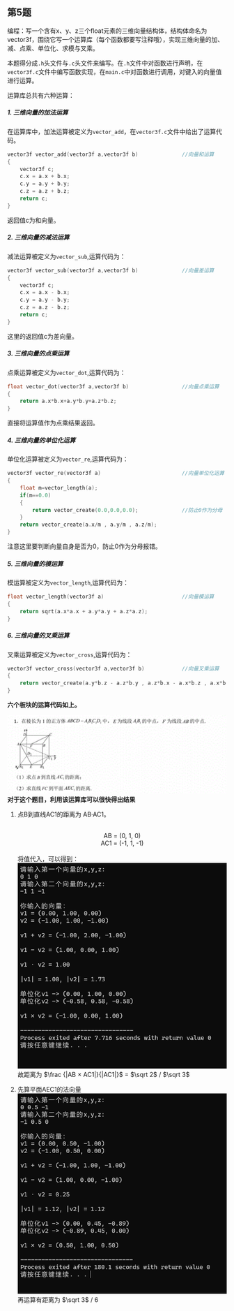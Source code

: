 ## 第5题  
编程：写一个含有x、y、z三个float元素的三维向量结构体，结构体命名为vector3f，围绕它写一个运算库（每个函数都要写注释哦），实现三维向量的加、减、点乘、单位化、求模与叉乘。

本题得分成`.h`头文件与`.c`头文件来编写。在`.h`文件中对函数进行声明，在`vector3f.c`文件中编写函数实现，在`main.c`中对函数进行调用，对键入的向量值进行运算。

运算库总共有六种运算：  
##### 1. 三维向量的加法运算
在运算库中，加法运算被定义为`vector_add`，在`vector3f.c`文件中给出了运算代码。
```c
vector3f vector_add(vector3f a,vector3f b)				//向量和运算
{
	vector3f c;
	c.x = a.x + b.x;
	c.y = a.y + b.y;
	c.z = a.z + b.z;
	return c;
}
```
返回值c为和向量。  
##### 2. 三维向量的减法运算  
减法运算被定义为`vector_sub`,运算代码为：
```c
vector3f vector_sub(vector3f a,vector3f b)				//向量差运算
{
	vector3f c;
	c.x = a.x - b.x;
	c.y = a.y - b.y;
	c.z = a.z - b.z;
	return c;
}
```  
这里的返回值c为差向量。  
##### 3. 三维向量的点乘运算  
点乘运算被定义为`vector_dot`,运算代码为：
```c
float vector_dot(vector3f a,vector3f b)					//向量点乘运算
{
	return a.x*b.x+a.y*b.y+a.z*b.z;
}
```
直接将运算值作为点乘结果返回。
##### 4. 三维向量的单位化运算  
单位化运算被定义为`vector_re`,运算代码为：
```c
vector3f vector_re(vector3f a)							//向量单位化运算
{
	float m=vector_length(a);
	if(m==0.0)
	{
		return vector_create(0.0,0.0,0.0);				//防止0作为分母
	}
	return vector_create(a.x/m , a.y/m , a.z/m);
}
```
注意这里要判断向量自身是否为0，防止0作为分母报错。
##### 5. 三维向量的模运算  
模运算被定义为`vector_length`,运算代码为：
```c
float vector_length(vector3f a)							//向量模运算
{
	return sqrt(a.x*a.x + a.y*a.y + a.z*a.z);
}
```
##### 6. 三维向量的叉乘运算  
叉乘运算被定义为`vector_cross`,运算代码为：
```c
vector3f vector_cross(vector3f a,vector3f b)			//向量叉乘运算
{
	return vector_create(a.y*b.z - a.z*b.y , a.z*b.x - a.x*b.z , a.x*b.y - a.y*b.x);
}
```

**六个板块的运算代码如上。**

![题目](图片1.png)
**对于这个题目，利用该运算库可以很快得出结果**
1. 点B到直线AC1的距离为 AB·AC1。<center></br>AB = (0, 1, 0)</br>AC1 = (-1, 1, -1)</center>  
将值代入，可以得到：  
![1](QQ20250808-193854.png)  
故距离为 $\frac {|AB × AC1|}{|AC1|}$ = $\sqrt 2$ / $\sqrt 3$ </br>

2. 先算平面AEC1的法向量
![3](QQ20250808-200543.png)
再运算有距离为 $\sqrt 3$ / 6